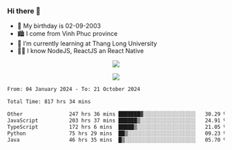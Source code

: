 ### Hi there 👋
- 🎂 My birthday is 02-09-2003
- 🏙️ I come from Vinh Phuc province
- 🌱 I’m currently learning at Thang Long University
- 🧑‍💻 I know NodeJS, ReactJS an React Native
<p align="center"><img src="https://github-readme-stats.vercel.app/api?username=tmquang0209&show_icons=true&theme=gradient"></p>
<p align="center"><img src="https://github-readme-stats.vercel.app/api/top-langs/?username=tmquang0209&hide=scss,css&langs_count=10"></p>
<!--START_SECTION:waka-->

```txt
From: 04 January 2024 - To: 21 October 2024

Total Time: 817 hrs 34 mins

Other               247 hrs 36 mins ███████▓░░░░░░░░░░░░░░░░░   30.29 %
JavaScript          203 hrs 37 mins ██████▒░░░░░░░░░░░░░░░░░░   24.91 %
TypeScript          172 hrs 6 mins  █████▒░░░░░░░░░░░░░░░░░░░   21.05 %
Python              75 hrs 29 mins  ██▒░░░░░░░░░░░░░░░░░░░░░░   09.23 %
Java                46 hrs 35 mins  █▒░░░░░░░░░░░░░░░░░░░░░░░   05.70 %
```

<!--END_SECTION:waka-->
